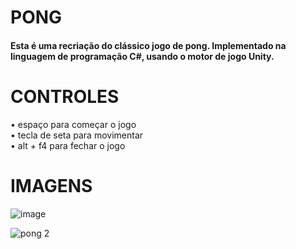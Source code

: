 # PONG

<h4> Esta é uma recriação do clássico jogo de pong. Implementado na linguagem de programação C#, usando o motor de jogo Unity. </h4>

# CONTROLES

 •  espaço para começar o jogo <br>
 •  tecla de seta para movimentar <br>
 •  alt + f4 para fechar o jogo 

# IMAGENS


![image](https://user-images.githubusercontent.com/78913656/198367284-8b0480a5-ec1e-4132-8c81-52a3c621f971.png)

![pong 2](https://user-images.githubusercontent.com/78913656/198367354-9d452b17-fa58-4fd5-856d-552970961ced.PNG)
